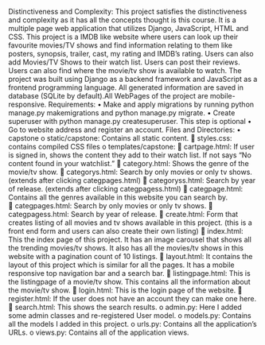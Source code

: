 Distinctiveness and Complexity:
This project satisfies the distinctiveness and complexity as it has all the concepts thought is this course. It is a multiple page web application that utilizes Django, JavaScript, HTML and CSS. This project is a IMDB like website where users can look up their favourite movies/TV shows and find information relating to them like posters, synopsis, trailer, cast, my rating and IMDB’s rating. Users can also add Movies/TV Shows to their watch list. Users can post their reviews. Users can also find where the movie/tv show is available to watch. The project was built using Django as a backend framework and JavaScript as a frontend programming language.  All generated information are saved in database (SQLite by default).All WebPages of the project are mobile-responsive.
Requirements: 
•	Make and apply migrations by running python manage.py makemigrations and python manage.py migrate.
•	 Create superuser with python manage.py createsuperuser. This step is optional
•	Go to website address and register an account.
Files and Directories: 
•	capstone
o	static/capstone: Contains all static content.
	styles.css: contains compiled CSS files
o	templates/capstone: 
	cartpage.html: If user is signed in, shows the content they add to their watch list. If not says “No content found in your watchlist.” 
	category.html: Shows the genre of the movie/tv show.
	categorys.html: Search by only movies or only tv shows.(extends after clicking categpages.html)
	categoryss.html: Search by year of release. (extends after clicking categpagess.html)
	categpage.html: Contains all the genres available in this website you can search by.  
	categpages.html: Search by only movies or only tv shows.
	categpagess.html: Search by year of release.
	create.html: Form that creates listing of all movies and tv shows available in this project. (this is a front end form and users can also create their own listing)
	 index.html: This the index page of this project. It has an image carousel that shows all the trending movies/tv shows. It also has all the movies/tv shows in this website with a pagination count of 10 listings.
	layout.html: It contains the layout of this project which is similar for all the pages. It has a mobile responsive top navigation bar and a search bar.
	listingpage.html: This is the listingpage of a movie/tv show. This contains all the information about the movie/tv show.
	login.html: This is the login page of the website.
	register.html: If the user does not have an account they can make one here.
	search.html: This shows the search results.
o	admin.py: Here I added some admin classes and re-registered User model.
o	models.py: Contains all the models I added in this project.
o	urls.py: Contains all the application’s URLs.
o	views.py: Contains all of the application views.
